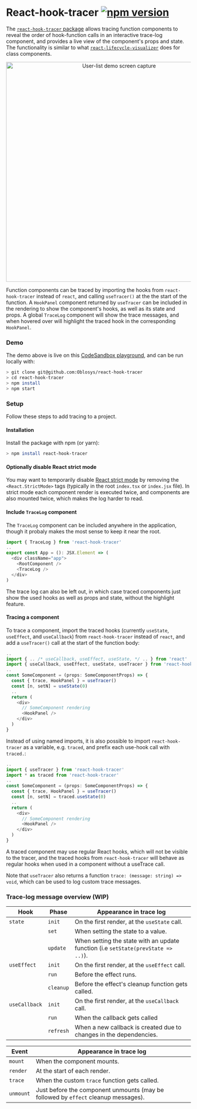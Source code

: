 # React-hook-tracer [![npm version](https://badge.fury.io/js/react-hook-tracer.svg)](https://badge.fury.io/js/react-hook-tracer)

The [`react-hook-tracer` package](https://www.npmjs.com/package/react-hook-tracer) allows tracing function components to reveal the order of hook-function calls in an interactive trace-log component, and provides a live view of the component's props and state. The functionality is similar to what [`react-lifecycle-visualizer`](https://github.com/Oblosys/react-lifecycle-visualizer) does for class components.

<p align="center">
  <a href="https://codesandbox.io/s/github/Oblosys/react-hook-tracer?file=/src/Demo.tsx">
    <img
      alt="User-list demo screen capture"
      src="https://raw.githubusercontent.com/Oblosys/react-hook-tracer/master/images/user-list-demo.gif"
      width="600"
    />
  </a>
</p>

Function components can be traced by importing the hooks from `react-hook-tracer` instead of `react`, and calling `useTracer()` at the the start of the function. A `HookPanel` component returned by `useTracer` can be included in the rendering to show the component's hooks, as well as its state and props. A global `TraceLog` component will show the trace messages, and when hovered over will highlight the traced hook in the corresponding `HookPanel`.

### Demo

The demo above is live on this [CodeSandbox playground](https://codesandbox.io/s/github/Oblosys/react-hook-tracer?file=/src/Demo.tsx), and can be run locally with:

```sh
> git clone git@github.com:Oblosys/react-hook-tracer
> cd react-hook-tracer
> npm install
> npm start
```

### Setup

Follow these steps to add tracing to a project.

#### Installation

Install the package with npm (or yarn):

```sh
> npm install react-hook-tracer
```

#### Optionally disable React strict mode

You may want to temporarily disable [React strict mode](https://reactjs.org/docs/strict-mode.html) by removing the `<React.StrictMode>` tags (typically in the root `index.tsx` or `index.jsx` file). In strict mode each component render is executed twice, and components are also mounted twice, which makes the log harder to read.

#### Include `TraceLog` component

The `TraceLog` component can be included anywhere in the application, though it probaly makes the most sense to keep it near the root.

```typescript
import { TraceLog } from 'react-hook-tracer'
..
export const App = (): JSX.Element => (
  <div className="app">
    <RootComponent />
    <TraceLog />
  </div>
)
```

The trace log can also be left out, in which case traced components just show the used hooks as well as props and state, without the highlight feature.

#### Tracing a component

To trace a component, import the traced hooks (currently `useState`, `useEffect`, and `useCallback`) from `react-hook-tracer` instead of `react`, and add a `useTracer()` call at the start of the function body:

```typescript
..
import { .. /* useCallback, useEffect, useState, */ .. } from 'react'
import { useCallback, useEffect, useState, useTracer } from 'react-hook-tracer'
..
const SomeComponent = (props: SomeComponentProps) => {
  const { trace, HookPanel } = useTracer()
  const [n, setN] = useState(0)
  ..
  return (
    <div>
      // SomeComponent rendering
      <HookPanel />
    </div>
  )
}
```

Instead of using named imports, it is also possible to import `react-hook-tracer` as a variable, e.g. `traced`, and prefix each use-hook call with `traced.`:

```typescript
..
import { useTracer } from 'react-hook-tracer'
import * as traced from 'react-hook-tracer'
..
const SomeComponent = (props: SomeComponentProps) => {
  const { trace, HookPanel } = useTracer()
  const [n, setN] = traced.useState(0)
  ..
  return (
    <div>
      // SomeComponent rendering
      <HookPanel />
    </div>
  )
}
```

A traced component may use regular React hooks, which will not be visible to the tracer, and the traced hooks from `react-hook-tracer` will behave as regular hooks when used in a component without a useTrace call.

Note that `useTracer` also returns a function `trace: (message: string) => void`, which can be used to log custom trace messages.

### Trace-log message overview (WIP)

| Hook          | Phase     | Appearance in trace log
|---------------|-----------|------------------------
| `state`       | `init`    | On the first render, at the `useState` call.
|               | `set`     | When setting the state to a value.
|               | `update`  | When setting the state with an update function (i.e `setState(prevState => ..)`).
| `useEffect`   | `init`    | On the first render, at the `useEffect` call.
|               | `run`     | Before the effect runs.
|               | `cleanup` | Before the effect's cleanup function gets called.
| `useCallback` | `init`    | On the first render, at the `useCallback` call.
|               | `run`     | When the callback gets called
|               | `refresh` | When a new callback is created due to changes in the dependencies.

| Event     | Appearance in trace log
|-----------|------------------------
| `mount`   | When the component mounts.
| `render`  | At the start of each render.
| `trace`   | When the custom `trace` function gets called.
| `unmount` | Just before the component unmounts (may be followed by `effect` cleanup messages).
